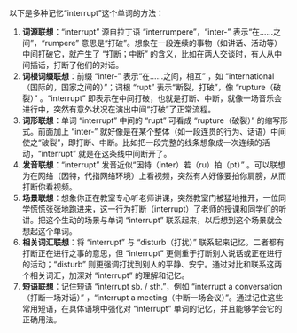 以下是多种记忆“interrupt”这个单词的方法：
1. **词源联想**：“interrupt” 源自拉丁语 “interrumpere”，“inter-” 表示“在……之间”，“rumpere” 意思是“打破”。想象在一段连续的事物（如讲话、活动等）中间打破它，就产生了 “打断；中断” 的含义，比如在两人交谈时，有人从中间插话，打断了他们的对话。
2. **词根词缀联想**：前缀 “inter-” 表示“在……之间，相互” ，如 “international（国际的，国家之间的）”；词根 “rupt” 表示“断裂，打破”，像 “rupture（破裂）” 。“interrupt” 即表示在中间打破，也就是打断、中断，就像一场音乐会进行中，突然有意外状况在演出中间“打破”了正常流程。
3. **词形联想**：单词 “interrupt” 中间的 “rupt” 可看成 “rupture（破裂）” 的缩写形式。前面加上 “inter-” 就好像是在某个整体（如一段连贯的行为、话语）中间使之“破裂”，即打断、中断。比如把一段完整的线条想象成一次连续的活动，“interrupt” 就是在这条线中间断开了。
4. **发音联想**：“interrupt” 发音近似“因特（inter）若（ru）拍（pt）” 。可以联想为在网络（因特，代指网络环境）上看视频，突然有人好像要拍你肩膀，从而打断你看视频。
5. **场景联想**：想象你正在教室专心听老师讲课，突然教室门被猛地推开，一位同学慌慌张张地跑进来，这一行为打断（interrupt）了老师的授课和同学们的听讲。把这个生动的场景与单词 “interrupt” 联系起来，以后想到这个场景就会想起这个单词。
6. **相关词汇联想**：将 “interrupt” 与 “disturb（打扰）” 联系起来记忆。二者都有打断正在进行之事的意思，但 “interrupt” 更侧重于打断别人说话或正在进行的活动；“disturb” 则更强调打扰到别人的平静、安宁。通过对比和联系这两个相关词汇，加深对 “interrupt” 的理解和记忆。
7. **短语联想**：记住短语 “interrupt sb. / sth.”，例如 “interrupt a conversation（打断一场对话）” ，“interrupt a meeting（中断一场会议）”。通过记住这些常用短语，在具体语境中强化对 “interrupt” 单词的记忆，并且能够学会它的正确用法。 